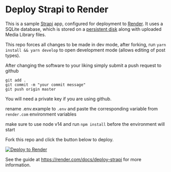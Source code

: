 # Deploy Strapi to Render

This is a sample [Strapi](https://strapi.io/) app, configured for deployment to [Render](https://render.com). It uses a SQLite database, which is stored on a [persistent disk](https://render.com/docs/disks) along with uploaded Media Library files.

This repo forces all changes to be made in dev mode, after forking, run `yarn install && yarn develop` to open development mode (allows editing of post types). 

After changing the software to your liking simply submit a push request to github
```
git add .
git commit -m "your commit message"
git push origin master
```

You will need a private key if you are using github.

rename .env.example to `.env` and paste the corresponding variable from `render.com` environment variables

make sure to use node v14 and run `npm install` before the environment will start

Fork this repo and click the button below to deploy.

[![Deploy to Render](https://render.com/images/deploy-to-render-button.svg)](https://render.com/deploy)



See the guide at https://render.com/docs/deploy-strapi for more information.
